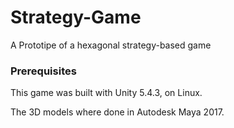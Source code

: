 # Strategy-Game

A Prototipe of a hexagonal strategy-based game

### Prerequisites

This game was built with Unity 5.4.3, on Linux.

The 3D models where done in Autodesk Maya 2017.
